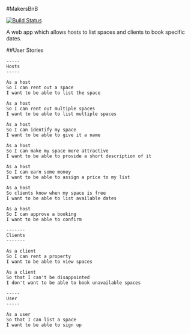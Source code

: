 #MakersBnB

[![Build Status](https://travis-ci.org/rgollancz/makers-bnb.svg?branch=master)](https://travis-ci.org/rgollancz/makers-bnb)


A web app which allows hosts to list spaces and clients to book specific dates.


##User Stories

```
-----
Hosts
-----

As a host
So I can rent out a space
I want to be able to list the space

As a host
So I can rent out multiple spaces
I want to be able to list multiple spaces

As a host
So I can identify my space
I want to be able to give it a name

As a host
So I can make my space more attractive
I want to be able to provide a short description of it

As a host
So I can earn some money
I want to be able to assign a price to my list

As a host
So clients know when my space is free
I want to be able to list available dates

As a host
So I can approve a booking
I want to be able to confirm

-------
Clients
-------

As a client
So I can rent a property
I want to be able to view spaces

As a client
So that I can't be disappointed
I don't want to be able to book unavailable spaces

-----
User
-----

As a user
So that I can list a space
I want to be able to sign up

```
